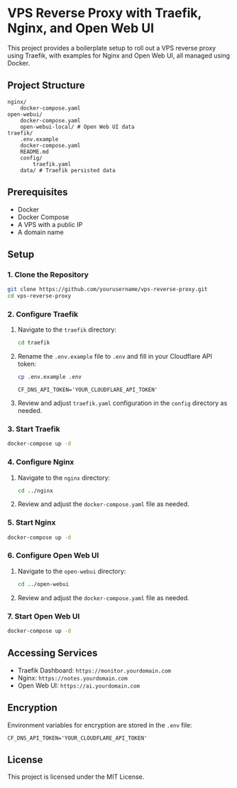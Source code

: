 # VPS Reverse Proxy with Traefik, Nginx, and Open Web UI

This project provides a boilerplate setup to roll out a VPS reverse proxy using Traefik, with examples for Nginx and Open Web UI, all managed using Docker.

## Project Structure

```
nginx/
    docker-compose.yaml
open-webui/
    docker-compose.yaml
    open-webui-local/ # Open Web UI data
traefik/
    .env.example
    docker-compose.yaml
    README.md
    config/
        traefik.yaml
    data/ # Traefik persisted data
```

## Prerequisites

- Docker
- Docker Compose
- A VPS with a public IP
- A domain name

## Setup

### 1. Clone the Repository

```sh
git clone https://github.com/yourusername/vps-reverse-proxy.git
cd vps-reverse-proxy
```

### 2. Configure Traefik

1. Navigate to the `traefik` directory:

    ```sh
    cd traefik
    ```

2. Rename the `.env.example` file to `.env` and fill in your Cloudflare API token:

    ```sh
    cp .env.example .env
    ```

    ```env
    CF_DNS_API_TOKEN='YOUR_CLOUDFLARE_API_TOKEN'
    ```

3. Review and adjust `traefik.yaml` configuration in the `config` directory as needed.

### 3. Start Traefik

```sh
docker-compose up -d
```

### 4. Configure Nginx

1. Navigate to the `nginx` directory:

    ```sh
    cd ../nginx
    ```

2. Review and adjust the `docker-compose.yaml` file as needed.

### 5. Start Nginx

```sh
docker-compose up -d
```

### 6. Configure Open Web UI

1. Navigate to the `open-webui` directory:

    ```sh
    cd ../open-webui
    ```

2. Review and adjust the `docker-compose.yaml` file as needed.

### 7. Start Open Web UI

```sh
docker-compose up -d
```

## Accessing Services

- Traefik Dashboard: `https://monitor.yourdomain.com`
- Nginx: `https://notes.yourdomain.com`
- Open Web UI: `https://ai.yourdomain.com`

## Encryption

Environment variables for encryption are stored in the `.env` file:

```
CF_DNS_API_TOKEN='YOUR_CLOUDFLARE_API_TOKEN'
```

## License

This project is licensed under the MIT License.